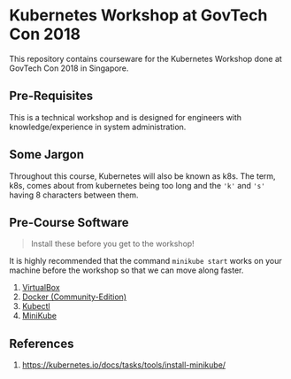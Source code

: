 # Kubernetes Workshop at GovTech Con 2018
This repository contains courseware for the Kubernetes Workshop done at GovTech Con 2018 in Singapore.

## Pre-Requisites
This is a technical workshop and is designed for engineers with knowledge/experience in system administration.

## Some Jargon
Throughout this course, Kubernetes will also be known as k8s. The term, k8s, comes about from kubernetes being too long and the `'k'` and `'s'` having 8 characters between them.

## Pre-Course Software
> Install these before you get to the workshop!

It is highly recommended that the command `minikube start` works on your machine before the workshop so that we can move along faster.

1. [VirtualBox](./01-setting-up/virtual-box.md)
2. [Docker (Community-Edition)](./01-setting-up/docker.md)
3. [Kubectl](./01-setting-up/kubectl.md)
4. [MiniKube](./01-setting-up/minikube.md)


## References
1. https://kubernetes.io/docs/tasks/tools/install-minikube/